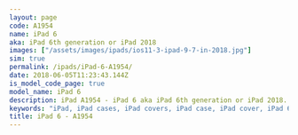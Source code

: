 ```yaml
---
layout: page
code: A1954
name: iPad 6
aka: iPad 6th generation or iPad 2018
images: ["/assets/images/ipads/ios11-3-ipad-9-7-in-2018.jpg"]
sim: true
permalink: /ipads/iPad-6-A1954/
date: 2018-06-05T11:23:43.144Z
is_model_code_page: true
model_name: iPad 6
description: iPad A1954 - iPad 6 aka iPad 6th generation or iPad 2018. Best compatible iPad cases for A1954
keywords: "iPad, iPad cases, iPad covers, iPad case, iPad cover, iPad 6, iPad 6 case, A1954 case, A1954 cover, A1954, iPad 6th generation or iPad 2018"
title: iPad 6 - A1954
---
```

